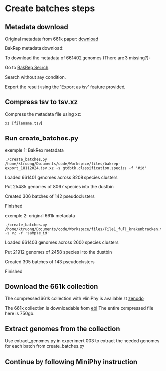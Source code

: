 # Create batches steps

## Metadata download

Original metadata from 661k paper: [download](https://figshare.com/ndownloader/files/30449916)

BakRep metadata download:

To download the metadata of 661402 genomes (There are 3 missing?):

Go to [BakRep Search](https://bakrep.computational.bio/search).

Search without any condition.

Export the result using the 'Export as tsv' feature provided.

## Compress tsv to tsv.xz

Compress the metadata file using xz:

```shell
xz [filename.tsv]
```

## Run create_batches.py

exemple 1: BakRep metadata

```shell
./create_batches.py /home/ktruong/Documents/code/Workspace/files/bakrep-export_18112024.tsv.xz -s gtdbtk.classification.species -f '#id'
```
Loaded 661401 genomes across 8208 species clusters

Put 25485 genomes of 8067 species into the dustbin

Created 306 batches of 142 pseudoclusters

Finished

exemple 2: original 661k metadata

```shell
./create_batches.py /home/ktruong/Documents/code/Workspace/files/File1_full_krakenbracken.tsv.xz -s V2 -f 'sample_id'
```

Loaded 661403 genomes across 2600 species clusters

Put 21912 genomes of 2458 species into the dustbin

Created 305 batches of 143 pseudoclusters

Finished


## Download the 661k collection

The compressed 661k collection with MiniPhy is available at [zenodo](https://zenodo.org/record/4602622)

The 661k collection is downloadable from [ebi](http://ftp.ebi.ac.uk/pub/databases/ENA2018-bacteria-661k/)
The entire compressed file here is 750gb.

## Extract genomes from the collection
Use extract_genomes.py in experiment 003 to extract the needed genomes for each batch from create_batches.py

## Continue by following MiniPhy instruction
                                                                                                                        
